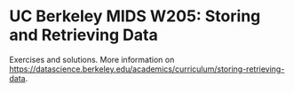 # UC Berkeley MIDS W205: Storing and Retrieving Data

Exercises and solutions. More information on https://datascience.berkeley.edu/academics/curriculum/storing-retrieving-data.
